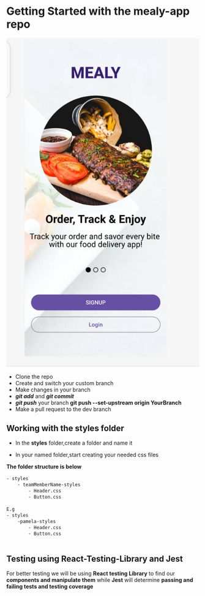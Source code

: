 
# Getting Started with the mealy-app repo
![mealy](./src/images/mealy.jpeg)
- Clone the repo
- Create and switch your custom branch
- Make changes in your branch
- ***git add*** and ***git commit***
- ***git push*** your branch **git push --set-upstream origin YourBranch**
- Make a pull request to the dev branch

## Working with the styles folder

- In the **styles** folder,create a folder and name it 

- In your named folder,start creating your needed css files

**The folder structure is below**

```
- styles
    - teamMemberName-styles
        - Header.css
        - Button.css

E.g
- styles
    -pamela-styles
        - Header.css
        - Button.css
         
```

## Testing using React-Testing-Library and Jest

For better testing we will be using **React testing Library** to find our **components and manipulate them**
while **Jest** will determine **passing and failing tests and testing coverage**